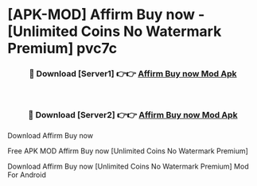 # [APK-MOD] Affirm  Buy now - [Unlimited Coins No Watermark Premium] pvc7c



<div align="center">
<h3>🔴 Download [Server1] 👉👉 <a href="https://momento.my/?title=Affirm__Buy_now">Affirm  Buy now Mod Apk</a></h3><br>

<h3>🔴 Download [Server2] 👉👉 <a href="https://momento.my/?title=Affirm__Buy_now">Affirm  Buy now Mod Apk</a></h3>
</div>



Download Affirm  Buy now 

Free APK MOD Affirm  Buy now [Unlimited Coins No Watermark Premium]

Download Affirm  Buy now [Unlimited Coins No Watermark Premium] Mod For Android
